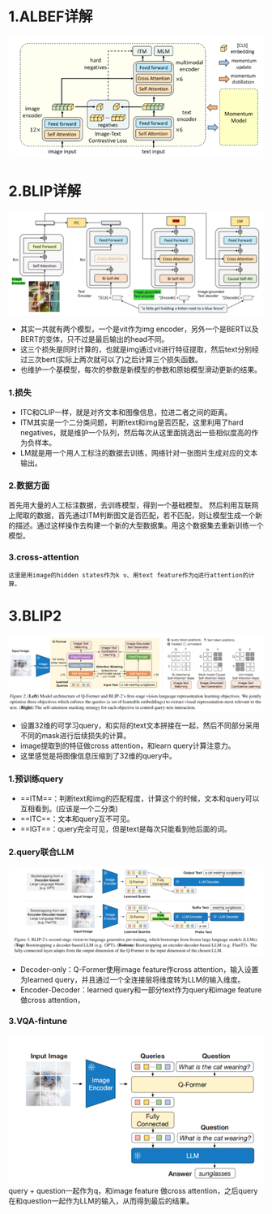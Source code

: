 # 1.ALBEF详解
![Alt](assert/albef.png#pic_center)
# 2.BLIP详解
![Alt](assert/blip.png#pic_center)
- 其实一共就有两个模型，一个是vit作为img encoder，另外一个是BERT以及BERT的变体，只不过是最后输出的head不同。
- 这三个损失是同时计算的，也就是img通过vit进行特征提取，然后text分别经过三次bert(实际上两次就可以了)之后计算三个损失函数。
- 也维护一个基模型，每次的参数是新模型的参数和原始模型滑动更新的结果。
### 1.损失
- ITC和CLIP一样，就是对齐文本和图像信息，拉进二者之间的距离。
- ITM其实是一个二分类问题，判断text和img是否匹配，这里利用了hard negatives，就是维护一个队列，然后每次从这里面挑选出一些相似度高的作为负样本。
- LM就是用一个用人工标注的数据去训练，网络针对一张图片生成对应的文本输出。
### 2.数据方面
首先用大量的人工标注数据，去训练模型，得到一个基础模型。
然后利用互联网上爬取的数据，首先通过ITM判断图文是否匹配，若不匹配，则让模型生成一个新的描述。通过这样操作去构建一个新的大型数据集。用这个数据集去重新训练一个模型。
### 3.cross-attention
    这里是用image的hidden states作为k v、用text feature作为q进行attention的计算。

# 3.BLIP2
![Alt](assert/blip2.png#pic_center)
- 设置32维的可学习query，和实际的text文本拼接在一起，然后不同部分采用不同的mask进行后续损失的计算。
- image提取到的特征做cross attention，和learn query计算注意力。
- 这里感觉是将图像信息压缩到了32维的query中。
### 1.预训练query
- ==ITM==：判断text和img的匹配程度，计算这个的时候，文本和query可以互相看到。(应该是一个二分类)
- ==ITC==：文本和query互不可见。
- ==IGT==：query完全可见，但是text是每次只能看到他后面的词。
### 2.query联合LLM
![Alt](assert/blip2-1.png#pic_center)
- Decoder-only：Q-Former使用image feature作cross attention，输入设置为learned query，并且通过一个全连接层将维度转为LLM的输入维度。
- Encoder-Decoder：learned query和一部分text作为query和image feature做cross attention，
### 3.VQA-fintune
![Alt](assert/blip2-2.png#pic_center)
query + question一起作为q，和image feature 做cross attention，之后query在和question一起作为LLM的输入，从而得到最后的结果。